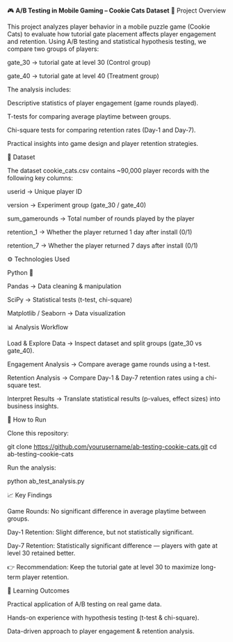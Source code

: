 🎮 **A/B Testing in Mobile Gaming – Cookie Cats Dataset**
📌 Project Overview

This project analyzes player behavior in a mobile puzzle game (Cookie Cats) to evaluate how tutorial gate placement affects player engagement and retention.
Using A/B testing and statistical hypothesis testing, we compare two groups of players:

gate_30 → tutorial gate at level 30 (Control group)

gate_40 → tutorial gate at level 40 (Treatment group)

The analysis includes:

Descriptive statistics of player engagement (game rounds played).

T-tests for comparing average playtime between groups.

Chi-square tests for comparing retention rates (Day-1 and Day-7).

Practical insights into game design and player retention strategies.

📂 Dataset

The dataset cookie_cats.csv contains ~90,000 player records with the following key columns:

userid → Unique player ID

version → Experiment group (gate_30 / gate_40)

sum_gamerounds → Total number of rounds played by the player

retention_1 → Whether the player returned 1 day after install (0/1)

retention_7 → Whether the player returned 7 days after install (0/1)

⚙️ Technologies Used

Python 🐍

Pandas → Data cleaning & manipulation

SciPy → Statistical tests (t-test, chi-square)

Matplotlib / Seaborn → Data visualization

📊 Analysis Workflow

Load & Explore Data → Inspect dataset and split groups (gate_30 vs gate_40).

Engagement Analysis → Compare average game rounds using a t-test.

Retention Analysis → Compare Day-1 & Day-7 retention rates using a chi-square test.

Interpret Results → Translate statistical results (p-values, effect sizes) into business insights.

🚀 How to Run

Clone this repository:

git clone https://github.com/yourusername/ab-testing-cookie-cats.git
cd ab-testing-cookie-cats

Run the analysis:

python ab_test_analysis.py

📈 Key Findings

Game Rounds: No significant difference in average playtime between groups.

Day-1 Retention: Slight difference, but not statistically significant.

Day-7 Retention: Statistically significant difference — players with gate at level 30 retained better.

👉 Recommendation: Keep the tutorial gate at level 30 to maximize long-term player retention.

🔑 Learning Outcomes

Practical application of A/B testing on real game data.

Hands-on experience with hypothesis testing (t-test & chi-square).

Data-driven approach to player engagement & retention analysis.
